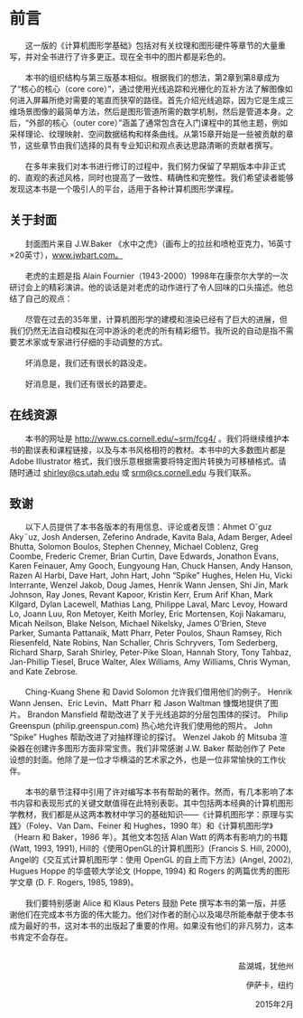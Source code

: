 # 前言

&emsp;&emsp;这一版的《计算机图形学基础》包括对有关纹理和图形硬件等章节的大量重写，并对全书进行了许多更正。现在全书中的图片都是彩色的。  
<br/>
&emsp;&emsp;本书的组织结构与第三版基本相似。根据我们的想法，第2章到第8章成为了“核心的核心（core core）”，通过使用光线追踪和光栅化的互补方法了解图像如何进入屏幕所绝对需要的笔直而狭窄的路径。首先介绍光线追踪，因为它是生成三维场景图像的最简单方法，然后是图形管道所需的数学机制，然后是管道本身。之后，“外部的核心（outer core）”涵盖了通常包含在入门课程中的其他主题，例如采样理论、纹理映射、空间数据结构和样条曲线。从第15章开始是一些被贡献的章节，这些章节由我们选择的具有专业知识和观点表达思路清晰的贡献者撰写。  
<br/>
&emsp;&emsp;在多年来我们对本书进行修订的过程中，我们努力保留了早期版本中非正式的、直观的表述风格，同时也提高了一致性、精确性和完整性。我们希望读者能够发现这本书是一个吸引人的平台，适用于各种计算机图形学课程。  

## 关于封面

&emsp;&emsp;封面图片来自 J.W.Baker 《水中之虎》（画布上的拉丝和喷枪亚克力，16英寸×20英寸），www.jwbart.com。  
<br/>
&emsp;&emsp;老虎的主题是指 Alain Fournier（1943-2000）1998年在康奈尔大学的一次研讨会上的精彩演讲。他的谈话是对老虎的动作进行了令人回味的口头描述。他总结了自己的观点：  
<br/>
&emsp;&emsp;尽管在过去的35年里，计算机图形学的建模和渲染已经有了巨大的进展，但我们仍然无法自动模拟在河中游泳的老虎的所有精彩细节。我所说的自动是指不需要艺术家或专家进行仔细的手动调整的方式。  
<br/>
&emsp;&emsp;坏消息是，我们还有很长的路没走。  
<br/>
&emsp;&emsp;好消息是，我们还有很长的路要走。  

## 在线资源

&emsp;&emsp;本书的网址是 http://www.cs.cornell.edu/~srm/fcg4/ 。我们将继续维护本书的勘误表和课程链接，以及与本书风格相符的教材。本书中的大多数图片都是 Adobe Illustrator 格式，我们很乐意根据需要将特定图片转换为可移植格式。请随时通过 shirley@cs.utah.edu 或 srm@cs.cornell.edu 与我们联系。  

## 致谢

&emsp;&emsp;以下人员提供了本书各版本的有用信息、评论或者反馈：Ahmet O˘guz Aky¨uz, Josh Andersen, Zeferino Andrade, Kavita Bala, Adam Berger, Adeel Bhutta, Solomon Boulos, Stephen Chenney, Michael Coblenz, Greg Coombe, Frederic Cremer, Brian Curtin, Dave Edwards, Jonathon Evans, Karen Feinauer, Amy Gooch, Eungyoung Han, Chuck Hansen, Andy Hanson, Razen Al Harbi, Dave Hart, John Hart, John “Spike” Hughes, Helen Hu, Vicki Interrante, Wenzel Jakob, Doug James, Henrik Wann Jensen, Shi Jin, Mark Johnson, Ray Jones, Revant Kapoor, Kristin Kerr, Erum Arif Khan, Mark Kilgard, Dylan Lacewell, Mathias Lang, Philippe Laval, Marc Levoy, Howard Lo, Joann Luu, Ron Metoyer, Keith Morley, Eric Mortensen, Koji Nakamaru, Micah Neilson, Blake Nelson, Michael Nikelsky, James O’Brien, Steve Parker, Sumanta Pattanaik, Matt Pharr, Peter Poulos, Shaun Ramsey, Rich Riesenfeld, Nate Robins, Nan Schaller, Chris Schryvers, Tom Sederberg, Richard Sharp, Sarah Shirley, Peter-Pike Sloan, Hannah Story, Tony Tahbaz, Jan-Phillip Tiesel, Bruce Walter, Alex Williams, Amy Williams, Chris Wyman, and Kate Zebrose.  
<br/>
&emsp;&emsp;Ching-Kuang Shene 和 David Solomon 允许我们借用他们的例子。 Henrik Wann Jensen、Eric Levin、Matt Pharr 和 Jason Waltman 慷慨地提供了图片。 Brandon Mansfield 帮助改进了关于光线追踪的分层包围体的探讨。 Philip Greenspun (philip.greenspun.com) 热心地允许我们使用他的照片。 John “Spike” Hughes 帮助改进了对抽样理论的探讨。 Wenzel Jakob 的 Mitsuba 渲染器在创建许多图形方面非常宝贵。我们非常感谢 J.W. Baker 帮助创作了 Pete 设想的封面。他除了是一位才华横溢的艺术家之外，也是一位非常愉快的工作伙伴。  
<br/>
&emsp;&emsp;本书的章节注释中引用了许对编写本书有帮助的著作。然而，有几本影响了本书内容和表现形式的关键文献值得在此特别表彰。其中包括两本经典的计算机图形学教材，我们都是从这两本教材中学习的基础知识——《计算机图形学：原理与实践》（Foley、Van Dam、Feiner 和 Hughes，1990 年）和《计算机图形学》（Hearn 和 Baker，1986 年）。其他文本包括 Alan Watt 的两本有影响力的书籍 (Watt, 1993, 1991), Hill的《使用OpenGL的计算机图形》(Francis S. Hill, 2000), Angel的《交互式计算机图形学：使用 OpenGL 的自上而下方法》(Angel, 2002), Hugues Hoppe 的华盛顿大学论文 (Hoppe, 1994) 和 Rogers 的两篇优秀的图形学文章 (D. F. Rogers, 1985, 1989)。  
<br/>
&emsp;&emsp;我们要特别感谢 Alice 和 Klaus Peters 鼓励 Pete 撰写本书的第一版，并感谢他们在完成本书方面的伟大能力。他们对作者的耐心以及竭尽所能奉献于使本书成为最好的书，这对本书的出版起了重要的作用。如果没有他们的非凡努力，这本书肯定不会存在。  
<br/>
<p align="right">盐湖城，犹他州</p>
<p align="right">伊萨卡，纽约</p>
<p align="right">2015年2月</p>  
